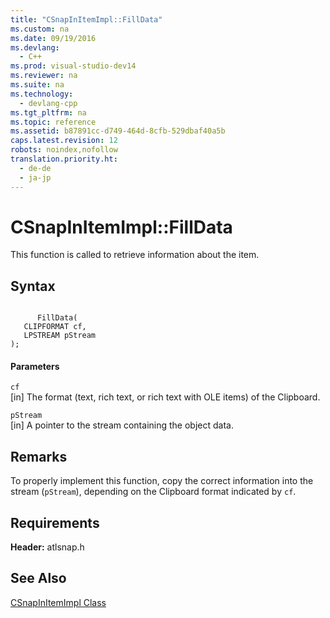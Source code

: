 ```yaml
---
title: "CSnapInItemImpl::FillData"
ms.custom: na
ms.date: 09/19/2016
ms.devlang: 
  - C++
ms.prod: visual-studio-dev14
ms.reviewer: na
ms.suite: na
ms.technology: 
  - devlang-cpp
ms.tgt_pltfrm: na
ms.topic: reference
ms.assetid: b87891cc-d749-464d-8cfb-529dbaf40a5b
caps.latest.revision: 12
robots: noindex,nofollow
translation.priority.ht: 
  - de-de
  - ja-jp
---
```

# CSnapInItemImpl::FillData
This function is called to retrieve information about the item.  
  
## Syntax  
  
```  
  
      FillData(  
   CLIPFORMAT cf,  
   LPSTREAM pStream   
);  
```  
  
#### Parameters  
 `cf`  
 [in] The format (text, rich text, or rich text with OLE items) of the Clipboard.  
  
 `pStream`  
 [in] A pointer to the stream containing the object data.  
  
## Remarks  
 To properly implement this function, copy the correct information into the stream (`pStream`), depending on the Clipboard format indicated by `cf`.  
  
## Requirements  
 **Header:** atlsnap.h  
  
## See Also  
 [CSnapInItemImpl Class](../Topic/CSnapInItemImpl%20Class.md)